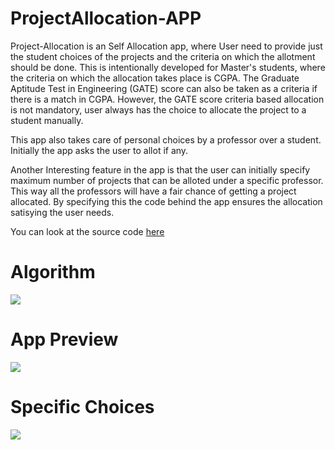 # ProjectAllocation-APP

Project-Allocation is an Self Allocation app, where User need to provide just the student choices of the projects and the criteria on which the allotment should be done. This is intentionally developed for Master's students, where the criteria on which the allocation takes place is CGPA. The Graduate Aptitude Test in Engineering (GATE) score can also be taken as a criteria if there is a match in CGPA. However, the GATE score criteria based allocation is not mandatory, user always has the choice to allocate the project to a student manually.

This app also takes care of personal choices by a professor over a student. Initially the app asks the user to allot if any.  

Another Interesting feature in the app is that the user can initially specify maximum number of projects that can be alloted under a specific professor. This way all the professors will have a fair chance of getting a project allocated. By specifying this the code behind the app ensures the allocation satisying the user needs.

You can look at the source code [here](https://github.com/vasi786/ProjectAllocation-SourceCode)

# Algorithm
![](https://github.com/vasi786/ProjectAllocation-SourceCode/blob/master/Images/outputname-1.png)
# App Preview

![](https://github.com/vasi786/ProjectAllocation-SourceCode/blob/master/Images/Project%20Allocation.png)

# Specific Choices

![](https://github.com/vasi786/ProjectAllocation-SourceCode/blob/master/Images/projectallocation.png)
